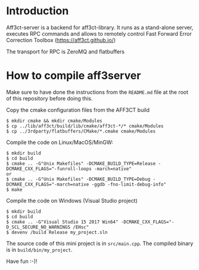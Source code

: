 # Introduction

Aff3ct-server is a backend for aff3ct-library. It runs as a stand-alone server, 
executes RPC commands and allows to remotely control Fast Forward Error 
Correction Toolbox (https://aff3ct.github.io/)

The transport for RPC is ZeroMQ and flatbuffers

# How to compile aff3server

Make sure to have done the instructions from the `README.md` file at the root of this repository before doing this.

Copy the cmake configuration files from the AFF3CT build

	$ mkdir cmake && mkdir cmake/Modules
	$ cp ../lib/aff3ct/build/lib/cmake/aff3ct-*/* cmake/Modules
	$ cp ../3rdparty/flatbuffers/CMake/*.cmake cmake/Modules    

Compile the code on Linux/MacOS/MinGW:

	$ mkdir build
	$ cd build
	$ cmake .. -G"Unix Makefiles" -DCMAKE_BUILD_TYPE=Release -DCMAKE_CXX_FLAGS="-funroll-loops -march=native"
    or 
	$ cmake .. -G"Unix Makefiles" -DCMAKE_BUILD_TYPE=Debug -DCMAKE_CXX_FLAGS="-march=native -ggdb -fno-limit-debug-info"
	$ make

Compile the code on Windows (Visual Studio project)

	$ mkdir build
	$ cd build
	$ cmake .. -G"Visual Studio 15 2017 Win64" -DCMAKE_CXX_FLAGS="-D_SCL_SECURE_NO_WARNINGS /EHsc"
	$ devenv /build Release my_project.sln

The source code of this mini project is in `src/main.cpp`.
The compiled binary is in `build/bin/my_project`.

Have fun :-)!

